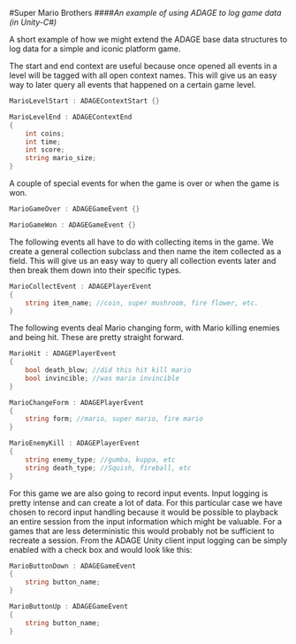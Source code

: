 #Super Mario Brothers
####_An example of using ADAGE to log game data (in Unity-C#)_



A short example of how we might extend the ADAGE base data structures to log data for a simple and iconic platform game.

The start and end context are useful because once opened all events in a level will be tagged with all open context names. This will give us an easy way to later query all events that happened on a certain game level.

```C#
MarioLevelStart : ADAGEContextStart {}
```

```C#
MarioLevelEnd : ADAGEContextEnd 
{
	int coins;
	int time;
	int score;
	string mario_size;
} 
```

A couple of special events for when the game is over or when the game is won.

```C#
MarioGameOver : ADAGEGameEvent {}
```

```C#
MarioGameWon : ADAGEGameEvent {}
```

The following events all have to do with collecting items in the game. We create a general collection subclass and then name the item collected as a field. This will give us an easy way to query all collection events later and then break them down into their specific types.

```C#
MarioCollectEvent : ADAGEPlayerEvent 
{
	string item_name; //coin, super mushroom, fire flower, etc.
}
```

The following events deal Mario changing form, with Mario killing enemies and being hit. These are pretty straight forward. 

```C#
MarioHit : ADAGEPlayerEvent
{
	bool death_blow; //did this hit kill mario
	bool invincible; //was mario invincible
}
```

```C#
MarioChangeForm : ADAGEPlayerEvent
{
	string form; //mario, super mario, fire mario
}
```

```C#
MarioEnemyKill : ADAGEPlayerEvent
{
	string enemy_type; //gumba, kuppa, etc
	string death_type; //Squish, fireball, etc
}
```

For this game we are also going to record input events. Input logging is pretty intense and can create a lot of data. For this particular case we have chosen to record input handling because it would be possible to playback an entire session from the input information which might be valuable. For a games that are less deterministic this would probably not be sufficient to recreate a session.  From the ADAGE Unity client input logging can be simply enabled with a check box and would look like this:

```C#
MarioButtonDown : ADAGEGameEvent
{
	string button_name;
}
```

```C#
MarioButtonUp : ADAGEGameEvent
{
	string button_name;
}
```